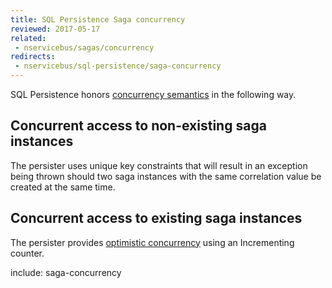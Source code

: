 ```yaml
---
title: SQL Persistence Saga concurrency
reviewed: 2017-05-17
related:
 - nservicebus/sagas/concurrency
redirects:
 - nservicebus/sql-persistence/saga-concurrency
---
```


SQL Persistence honors [concurrency semantics](/nservicebus/sagas/concurrency.md) in the following way.


## Concurrent access to non-existing saga instances

The persister uses unique key constraints that will result in an exception being thrown should two saga instances with the same correlation value be created at the same time.


## Concurrent access to existing saga instances

The persister provides [optimistic concurrency](https://en.wikipedia.org/wiki/Optimistic_concurrency_control) using an Incrementing counter.

include: saga-concurrency
